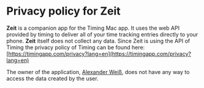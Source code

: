 # Privacy policy for Zeit

**Zeit** is a companion app for the Timing Mac app. It uses the web API provided by timing to deliver all of your time tracking entries directly to your phone.
**Zeit** itself does not collect any data. Since Zeit is using the API of Timing the privacy policy of Timing can be found here: [https://timingapp.com/privacy?lang=en](https://timingapp.com/privacy?lang=en)

The owner of the application, [Alexander Weiß](mailto:zeit.app@icloud.com), does not have any way to access the data created by the user.
